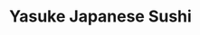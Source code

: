 ---
layout: place
title: "Yasuke Japanese Sushi"
permalink: /texas/mcallen/yasuke-japanese-sushi.html
stateAbbr: TX
stateName: Texas
cityName: McAllen
seo:
  name: "Yasuke Japanese Sushi"
  type: Restaurant
  links: null
description: "Yasuke Japanese Sushi serves delicious sushi in McAllen, Texas. Try fresh Japanese dishes for a great dining experience. "
place_id: ChIJzY5RleIJZYYRRVJDZApqnMk
photos:
  - name: >-
      places/ChIJzY5RleIJZYYRRVJDZApqnMk/photos/AeeoHcIdsIsOa2mPVHl5pD8C4JV9AAB3B7NljGG_MMZJV2Yq3lAiWlQyzdDfYsV_LB4P8lDlKd8Eyn9dlCLWEh3XsMyjDVSi5ifMi2Qk_DO-nimgG84ru5bUJsRJpy4i1F4hkyIYN3CFPkRbdsm4lLcSKS-mu2A3pbc8Xr9weOHzxS9HaeJPFHwI6ydWOUh299yBl4CjtEhZTcBOcxPRT6ZXjcYU39dV-MwNMa-S0WpG8UMftU5WT3j6n_glEZW1X4ZXN8e-GK2ep5yxrOyMrZHOiZDOfEwpwFSyouaA8-sD1O4dT4x8M6NzIi2-AaXwtaADtyhrBzAFT7UGsqP_lk0H6FdcCwMY-XWfK3Mk0u7DgFEFfvkJ8rdisbQvk6Z8kQhX4jgaT58Pz86pbpnJcyHdWXwofiTN8F0dnb9IQAy1CNx8H5Q
    widthPx: 4032
    heightPx: 3024
    authorAttributions:
      - displayName: Mr Texas T
        uri: https://maps.google.com/maps/contrib/114323054641939416166
        photoUri: >-
          https://lh3.googleusercontent.com/a/ACg8ocI5dqdOo7_OZabr2AOjLMJNwEAoV5mHSRSjYLTimQRoto4o4g=s100-p-k-no-mo
    flagContentUri: >-
      https://www.google.com/local/imagery/report/?cb_client=maps_api_places.places_api&image_key=!1e10!2sCIHM0ogKEICAgICb6cy78wE&hl=en-US
    googleMapsUri: >-
      https://www.google.com/maps/place//data=!3m4!1e2!3m2!1sCIHM0ogKEICAgICb6cy78wE!2e10!4m2!3m1!1s0x866509e295518ecd:0xc99c6a0a64435245
  - name: >-
      places/ChIJzY5RleIJZYYRRVJDZApqnMk/photos/AeeoHcIXsUcUNlrO46lL8TCa-C74D9GIcMn_rooxZLyVOnh-Q9B68mM1gATU7Aup3JF01nQC2HfVUEtn4fQhDaXGwsBi2TekyBeD0f_CIUZ4-TXXrxt5DilX8g-BsCEYWutUn1U9oYE-kMBrZlY9unrtJ-Nij3uRjoGdLfGNlSGWzvj7SF-9clR-_BJ9KFwLByJe3fDpIetITVk7UK0nPGnAMTeaxbHanG9dkvVRw_St20g3Sb3HhUkUaEPC3rg_lkecJ0GXy7mP12GM4O5dLFvD053OjradXeVFKBytjAp8R7ezjg
    widthPx: 1024
    heightPx: 767
    authorAttributions:
      - displayName: Yasuke Japanese Sushi
        uri: https://maps.google.com/maps/contrib/103243228081614335697
        photoUri: >-
          https://lh3.googleusercontent.com/a-/ALV-UjUp4DiurXhTGThRupIDcDEebpPkC2r5YqwKzWsIAZ2V20jxD20=s100-p-k-no-mo
    flagContentUri: >-
      https://www.google.com/local/imagery/report/?cb_client=maps_api_places.places_api&image_key=!1e10!2sAF1QipNIdbWuV4av2fQywtajNwzokUYMJPx4pPWdgRYb&hl=en-US
    googleMapsUri: >-
      https://www.google.com/maps/place//data=!3m4!1e2!3m2!1sAF1QipNIdbWuV4av2fQywtajNwzokUYMJPx4pPWdgRYb!2e10!4m2!3m1!1s0x866509e295518ecd:0xc99c6a0a64435245
  - name: >-
      places/ChIJzY5RleIJZYYRRVJDZApqnMk/photos/AeeoHcJtEld1PQtBeMSu_70kKvMvHsPdy5YiuMkujbSZFXfDVQYey1hpo85_8MyjwSM_YDw8bB13tM4W2RW0fuJinLpGkBB8cA0nkrCrjpcU3xGmLd4mZmTvekVL42Odyf2IYxb6SO3x9qvQjsxN9tUps4Yg-q8AwV1DlHTyZy7AnVz2li26Q7OZLchWLSXg4AkkiGlrG1-ucj0Dbm2RmSEXsZKm3WrKUj4PyN4OW_EZT2aGkbaGH3We7bCjU42pqisUQd4W3vqovQi0biH7Dr2hvbv0v9naFM1d1TaSVSaqPhASai4oghXbd-pzdh5qrrca8hSGGUZzURsAGbRa30KB700q5OOFXHtnXJjJqaZsLT0rf5jcDlpGg8b1iw-jeJ4_mHowHWTRc_mPQ554-YvuLwxjg8U-1mQtaTvDkP1kYAgmtSJVb5yG05OWPrg-f6U1
    widthPx: 4000
    heightPx: 3000
    authorAttributions:
      - displayName: Marco I
        uri: https://maps.google.com/maps/contrib/109241075165713130264
        photoUri: >-
          https://lh3.googleusercontent.com/a-/ALV-UjVcYNVPyJ5hXZA4aHbiottqdj0YJlx-6hyLqGOuz3K3_9_fSA=s100-p-k-no-mo
    flagContentUri: >-
      https://www.google.com/local/imagery/report/?cb_client=maps_api_places.places_api&image_key=!1e10!2sCIABIhADycKzBSQLDGfjcaAADAYB&hl=en-US
    googleMapsUri: >-
      https://www.google.com/maps/place//data=!3m4!1e2!3m2!1sCIABIhADycKzBSQLDGfjcaAADAYB!2e10!4m2!3m1!1s0x866509e295518ecd:0xc99c6a0a64435245
  - name: >-
      places/ChIJzY5RleIJZYYRRVJDZApqnMk/photos/AeeoHcKcpkT2_5Cs-J35QwkczDexWbpuRT_IUWQPix4Jh4f0bdqwIKP_bLQ_RzR1otzt8I3FAvZsI94AUj6ibNH94NM5EiaHa2rjOWmk4AgjQzSiEd3sUG2iI-pbIu4KM6eVIsqt4ReRlNRA_pVWT1o9vVWz4QdW0vAFwZM58gUkkS4IKHIPdwt8wgE1uNM-lfpRcwlp3ls78uQ9Tz11PUb74LjNwC8WdNtjMcDXcSInnIVmM0Xh22z-6PKcejhdEtqM1C7x3NOM1lKnvuiHgssFgnG93d5bWHbnqcC2x2LaBSarphw4PO1AimsuAKC-ERZCl5kXkalGYCTCJGW1S1FmV4I8EtSQtw0QXaRWjfv2OGW-G3hfaoAitOtmLLzLtd3DUQLs3rp_bWPwW2t5fSO2mFJAeag69ngzWZkrNO4wSg37YA
    widthPx: 4800
    heightPx: 3600
    authorAttributions:
      - displayName: Dulce Tijerina
        uri: https://maps.google.com/maps/contrib/115587816828572941945
        photoUri: >-
          https://lh3.googleusercontent.com/a-/ALV-UjUNsM2_tI19GNitgZZsQPpbDsYV720O83ZPxIAddmbmMfc1HnDXWw=s100-p-k-no-mo
    flagContentUri: >-
      https://www.google.com/local/imagery/report/?cb_client=maps_api_places.places_api&image_key=!1e10!2sCIHM0ogKEICAgICP1OSTNQ&hl=en-US
    googleMapsUri: >-
      https://www.google.com/maps/place//data=!3m4!1e2!3m2!1sCIHM0ogKEICAgICP1OSTNQ!2e10!4m2!3m1!1s0x866509e295518ecd:0xc99c6a0a64435245
  - name: >-
      places/ChIJzY5RleIJZYYRRVJDZApqnMk/photos/AeeoHcKMv9I3dECVtBAMtHzecK2XRRS3CTRC4sgSgzrg-FyGQikPKSDLcFP7zaXla8WxRyGEZhJQBckwwHeAnUwIANZAzywP_4sZiW3S3ipGd1_vM0u4RvpJGN5TTM9moX3uXRLl2tR__cViNTQLu5-Ti6jQj0FPsmb5Xa5f6n8Zy4Z4IBUcljzfqpldurHX5ONJyrKFybl1DZsI7dH7WICYHB3ty1js9TlvSFi1H1nK6hvZDhsXzYQjUWQRTMAyQh-0lbujmgBtG1N9KOiEE7kHBZHLqPN-Ne_XvbRE1ATkoZ2fuXa8DQGKCP27hrUadwDv0OWBhhDJkMI_mncZqWOeVXmDf4QYMVKqD6Z29XkruLrpSKEgoTQe_qWY6e25a6giyPagcZZkCp71RyPh4zpJyN2iQzzkTV7jdUJ9-jsmCsG0SQ
    widthPx: 3600
    heightPx: 4800
    authorAttributions:
      - displayName: Bere-nice
        uri: https://maps.google.com/maps/contrib/105899033588081517032
        photoUri: >-
          https://lh3.googleusercontent.com/a-/ALV-UjVPSbf_CbyJYmTqv8zikxJw15NKWgEzsTa5ydePdixEuKeORrv8=s100-p-k-no-mo
    flagContentUri: >-
      https://www.google.com/local/imagery/report/?cb_client=maps_api_places.places_api&image_key=!1e10!2sCIHM0ogKEICAgMDIv_nTLw&hl=en-US
    googleMapsUri: >-
      https://www.google.com/maps/place//data=!3m4!1e2!3m2!1sCIHM0ogKEICAgMDIv_nTLw!2e10!4m2!3m1!1s0x866509e295518ecd:0xc99c6a0a64435245
  - name: >-
      places/ChIJzY5RleIJZYYRRVJDZApqnMk/photos/AeeoHcLZsMe0uYlJsFNjuKGu6lU1xCSnX1ckM-PT-3MqxD5MzHn1H-zrcPyrlxRJlczE8oytGhLVNQfSEjH5oQv0eqpBI-yVQ0TAvBukNVI7YNopbW-SaYHYXsc8dtbpB3ArOrtVRjFR1KwT7rG2WXTO_jdqPCrLGDDkJB28q7dQreIISwKepzeE7sKM0YWyUrJauBgkRvzyvV3Z24Ny2otWe6xkds814I7B242-Eoohc0sVGj2wa2DSd__0lAIjBYL9YYr0qMSmejCjqA8WrEjRQJeWSkTl2yaQ50IaIUGYPNb5q5NqO_DbXvptEMSFiJOAxrrL0_9WumNF-XEuLaNMX3GEATSTb6Xvx5pXPRW3i3Egf33aO0wW_a3phSdBeehBS6uH0TZI0nB3IKJrNzuu7pkLofUHMwxlsDszgzSJiUlp8uEM
    widthPx: 3600
    heightPx: 4800
    authorAttributions:
      - displayName: Carolina Gonzalez
        uri: https://maps.google.com/maps/contrib/104719551276319436855
        photoUri: >-
          https://lh3.googleusercontent.com/a-/ALV-UjUCB-32KRi9XLriVwWbcj-YJviq12zOwruYWqLoA9-LPOAkCo3u=s100-p-k-no-mo
    flagContentUri: >-
      https://www.google.com/local/imagery/report/?cb_client=maps_api_places.places_api&image_key=!1e10!2sCIHM0ogKEICAgIC7orzW2wE&hl=en-US
    googleMapsUri: >-
      https://www.google.com/maps/place//data=!3m4!1e2!3m2!1sCIHM0ogKEICAgIC7orzW2wE!2e10!4m2!3m1!1s0x866509e295518ecd:0xc99c6a0a64435245
  - name: >-
      places/ChIJzY5RleIJZYYRRVJDZApqnMk/photos/AeeoHcK-MLFzGJAR1mI-ErGH96WBMGOyQ2StxS4OTPmsWTkps-4-rdoo5uUHdGKwQvooPEUTbJbHQZs0-yWqYK8X59ioan695DA1bnH7Jti4dIjV18BNTatYZCXt3ZDUBf5OzBntSKkuh1bhF3rbg47wBEp70mwxy803IUqRnOy2W0FBR_9AI11gMVESWqvripm8liwyn97sH4LbMz-PtOiztnXNSjU9Om4IxTTnbQLZ-6pDhk1fN8kF7Wttf2pklxCDGXvefO6xDZBLT4ys53ZB6jBEQUCMiYNL38omYuLftSWjukM7H6wXRZhabKXbMr2GwEEAuLJdAwxBmpqIhb6mzjqQ09WYYJWhRCZDRlAFhrCIS9JCtOI3tSxIkZQACa56DhxZnbYKrRaBnY6hOuYwRSPS6jBD957ZPTtTpmpo7Io
    widthPx: 3024
    heightPx: 2433
    authorAttributions:
      - displayName: Priscilla Lozano
        uri: https://maps.google.com/maps/contrib/113645311183303902200
        photoUri: >-
          https://lh3.googleusercontent.com/a-/ALV-UjXtzQp-rEguHMG2LLyXQxyz9cIMWgeYUIUTcKSAW-g8P5yJ1L-m=s100-p-k-no-mo
    flagContentUri: >-
      https://www.google.com/local/imagery/report/?cb_client=maps_api_places.places_api&image_key=!1e10!2sCIHM0ogKEICAgIC7udvoSw&hl=en-US
    googleMapsUri: >-
      https://www.google.com/maps/place//data=!3m4!1e2!3m2!1sCIHM0ogKEICAgIC7udvoSw!2e10!4m2!3m1!1s0x866509e295518ecd:0xc99c6a0a64435245
  - name: >-
      places/ChIJzY5RleIJZYYRRVJDZApqnMk/photos/AeeoHcJqoVdJwzCyCuKmRIGR_DnDDFYBwbvjwr_3lzBh-qGaRKFTwsNxNje17-SlNjr2iT-QVQ_MrztGTI7WBe36Vek_cabkOiYNWip_8sRl01y6IxEFgVb9tKuOlwD7eYgWhVtGm15CPtBZN-kISJP0F-RY1oUthQEN7jlPcFB-_O7oBrPBarqa401OzIUU7uOrMk5NH5vG2OcWOP_rQ9QAsAuGNrFCRt8sG4p-UPPx_vbbEngyO1Vg0zCI5YOVu5dlZfe9fmjt2Q-JEngo2nbldws-DlsRVn3-fqzBQsFKbHjzZyWeoLl2K-O_nWWe4mT4M8V1Q4a4ra5F_MRG5J7tnHHu0CpRXMp31G29WCi8sHeyH6LpnMSm7y2l48TTp9iU2eTa23aSui3OTXinLKS_G649yFkm6jAiMA3LFVNlF6iNpA
    widthPx: 3024
    heightPx: 4032
    authorAttributions:
      - displayName: M Y
        uri: https://maps.google.com/maps/contrib/117651028239065079552
        photoUri: >-
          https://lh3.googleusercontent.com/a-/ALV-UjV7UYtXJQYwPkZToB1QWPZYPzmtoZpf_QlIGmd2qiQHdTObXc0n=s100-p-k-no-mo
    flagContentUri: >-
      https://www.google.com/local/imagery/report/?cb_client=maps_api_places.places_api&image_key=!1e10!2sCIHM0ogKEICAgMCw9tikEg&hl=en-US
    googleMapsUri: >-
      https://www.google.com/maps/place//data=!3m4!1e2!3m2!1sCIHM0ogKEICAgMCw9tikEg!2e10!4m2!3m1!1s0x866509e295518ecd:0xc99c6a0a64435245
  - name: >-
      places/ChIJzY5RleIJZYYRRVJDZApqnMk/photos/AeeoHcJcA3NjFrLWziFt7hBWpU0I_0TOICOY-cpXO0zW1hNe3w4IuaHsDXGz2e547M_yn_aEu5APGw7U1QrvTnvE_SXqFXKfh5OFC6Ewa9NCa8v4gmEf8ztreh8-PJsKq-N9tm4rpa13jQi9UOo0cCRGUWs6Znz758afOvTDcVR9N3DFRTrbvBoAQP1I4xSKLUYvlCxq5pfHSp0lZCvgAZNXkI9__n-48nMx68xaRPUbfDLr9ouH3eSiy9iptInu97C8owMTs3awwKq6YZsMWcGCFRasLJryH1nbBukHGE3fmL9qs2ostZ7bcDBZGvL4m3Pzx5e4IMW2y-E2yrShiFlJPHbQWQ2FzL7D4nHhEYmVUqXNfsUN-SehkfkyAXW5YDKqBn6NcrR-4z98APymJd2jTiJPRXSg0k_9itwKKoOapFMXdA
    widthPx: 3024
    heightPx: 4032
    authorAttributions:
      - displayName: arianna garcia
        uri: https://maps.google.com/maps/contrib/101182797597338102736
        photoUri: >-
          https://lh3.googleusercontent.com/a-/ALV-UjVgHBS28iLpvUQUd7ewn0YqY8_3XKm0Ead9OqG8hZpZRKroBls=s100-p-k-no-mo
    flagContentUri: >-
      https://www.google.com/local/imagery/report/?cb_client=maps_api_places.places_api&image_key=!1e10!2sCIHM0ogKEICAgICT4MHYZA&hl=en-US
    googleMapsUri: >-
      https://www.google.com/maps/place//data=!3m4!1e2!3m2!1sCIHM0ogKEICAgICT4MHYZA!2e10!4m2!3m1!1s0x866509e295518ecd:0xc99c6a0a64435245
  - name: >-
      places/ChIJzY5RleIJZYYRRVJDZApqnMk/photos/AeeoHcLlMz5Vocd1yejwPBEns58Gu9wVSt_Asz7wJd2xOAncpP9nillS1BW1sBadDZfY3plRnyVEBWuhyJNyueiUK3Q3M1IrFFqxBed45haSVPT3BVa1Ke9BeRQjvVWma1y_JUyGTdFKAtwdfJpEaEezc61ON9f0SbXHPh4tPfjFCIJovyNLc8KoH7hRBcEPwfqFkXDJrtmM0i-PhetAduLAkbrL7esLYXIPjKZ1TDcTKiqmvqyhk4A07BQAzAgsezbqEOIrqNPyI-h_qRC_02s5x0n5BJ8HUa8SCftAn8jPDGIA3jIjG3N4JHSDJ1jSY528aLp6L9cQmv4Jv69LlQ1evLFx84R5si7x16-Ds1bBjs129dWhkOKhg6iTyXB4nBpugGd-D1f-CUY-0h7jTgiZV6kSsuJbm_Qaw6Pc6bLSE8q9bIE
    widthPx: 4032
    heightPx: 3024
    authorAttributions:
      - displayName: Christina Halder
        uri: https://maps.google.com/maps/contrib/102895652314511991943
        photoUri: >-
          https://lh3.googleusercontent.com/a-/ALV-UjVU2sWSaw1h5qQM_eENf2-Jj1L-pcBV_ZeFDoECRxV0trpcuwxl=s100-p-k-no-mo
    flagContentUri: >-
      https://www.google.com/local/imagery/report/?cb_client=maps_api_places.places_api&image_key=!1e10!2sCIHM0ogKEICAgICD8p2tnAE&hl=en-US
    googleMapsUri: >-
      https://www.google.com/maps/place//data=!3m4!1e2!3m2!1sCIHM0ogKEICAgICD8p2tnAE!2e10!4m2!3m1!1s0x866509e295518ecd:0xc99c6a0a64435245
address: 520 Ash Ave W, McAllen, TX 78503, USA
street: 520 Ash Ave W
city: McAllen
state: TX
zip: '78503'
country: USA
neighborhood: null
latitude: '26.203142'
longitude: '-98.225403'
accessibility_options:
  wheelchairAccessibleParking: true
  wheelchairAccessibleEntrance: true
  wheelchairAccessibleRestroom: true
  wheelchairAccessibleSeating: true
business_status: OPERATIONAL
name: Yasuke Japanese Sushi
google_maps_links:
  directionsUri: >-
    https://www.google.com/maps/dir//''/data=!4m7!4m6!1m1!4e2!1m2!1m1!1s0x866509e295518ecd:0xc99c6a0a64435245!3e0
  placeUri: https://maps.google.com/?cid=14527603090854728261
  writeAReviewUri: >-
    https://www.google.com/maps/place//data=!4m3!3m2!1s0x866509e295518ecd:0xc99c6a0a64435245!12e1
  reviewsUri: >-
    https://www.google.com/maps/place//data=!4m4!3m3!1s0x866509e295518ecd:0xc99c6a0a64435245!9m1!1b1
  photosUri: >-
    https://www.google.com/maps/place//data=!4m3!3m2!1s0x866509e295518ecd:0xc99c6a0a64435245!10e5
primary_type: Japanese Restaurant
opening_hours:
  regular: null
  current: null
secondary_opening_hours:
  regular:
    weekdayDescriptions: null
    type: null
  current:
    weekdayDescriptions: null
    type: null
phone: null
price_level: null
price_range: null
rating: null
rating_count: 0
website: null
reviews: null
parking_options: null
payment_options: null
allow_dogs: null
curbside_pickup: null
delivery: null
dine_in: null
good_for_children: null
good_for_groups: null
good_for_sports: null
live_music: null
menu_for_children: null
outdoor_seating: null
reservable: null
restroom: null
serves_beer: null
serves_breakfast: null
serves_brunch: null
serves_cocktails: null
serves_coffee: null
serves_dinner: null
serves_dessert: null
serves_lunch: null
serves_vegetarian_food: null
serves_wine: null
takeout: null
update_category: essentials
summary: null

---